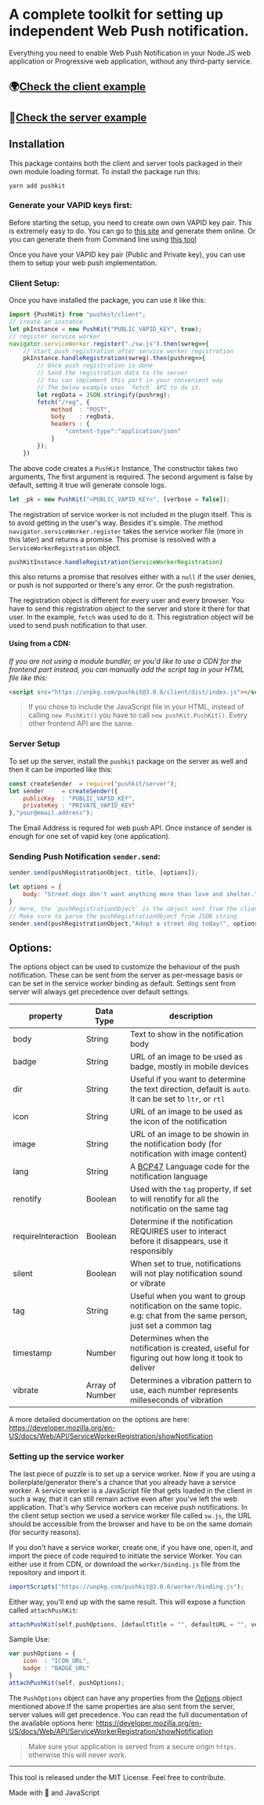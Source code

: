 # A complete toolkit for setting up independent Web Push notification.

Everything you need to enable Web Push Notification in your Node.JS web application or Progressive web application, without any third-party service. 

## 🌍[Check the client example](https://theanam.github.io/pushkit)

## 🚀[Check the server example](https://pushkit.herokuapp.com/)

## Installation
This package contains both the client and server tools packaged in their own module loading format. To install the package run this:
```shell
yarn add pushkit
```
### Generate your VAPID keys first: 
Before starting the setup, you need to create own own VAPID key pair. This is extremely easy to do. You can go to [this site](https://web-push-codelab.glitch.me/) and generate them online. Or you can generate them from Command line using [this tool](https://www.npmjs.com/package/web-push)

Once you have your VAPID key pair (Public and Private key), you can use them to setup your web push implementation. 

### Client Setup: 
Once you have installed the package, you can use it like this: 

```js
import {PushKit} from "pushkit/client";
// create an instance
let pkInstance = new PushKit("PUBLIC_VAPID_KEY", true);
// register service worker
navigator.serviceWorker.register("./sw.js").then(swreg=>{
    // start push registration after service worker registration
    pkInstance.handleRegistration(swreg).then(pushreg=>{
        // Once push registration is done
        // Send the registration data to the server
        // You can implement this part in your convenient way
        // The below example uses `fetch` API to do it.
        let regData = JSON.stringify(pushreg);
        fetch("/reg", {
            method  : "POST",
            body    : regData,
            headers : {
                "content-type":"application/json"
            }
        });
    })
```
The above code creates a `PushKit` Instance, The constructor takes two arguments, The first argument is required. The second argument is false by default, setting it true will generate console logs.

```js
let _pk = new PushKit("<PUBLIC_VAPID_KEY>", [verbose = false]);
```

The registration of service worker is not included in the plugin itself. This is to avoid getting in the user's way. Besides it's simple. The method `navigator.serviceWorker.register` takes the service worker file (more in this later) and returns a promise. This promise is resolved with a `ServiceWorkerRegistration` object. 

```js
pushKitInstance.handleRegistration(ServiceWorkerRegistration)
```
this also returns a promise that resolves either with a `null` if the user denies, or push is not supported or there's any error. Or the push registration.

The registration object is different for every user and every browser. You have to send this registration object to the server and store it there for that user. In the example, `fetch` was used to do it. This registration object will be used to send push notification to that user.

#### Using from a CDN:
*If you are not using a module bundler, or you'd like to use a CDN for the frontend part instead, you can manually add the script tag in your HTML file like this:*

```html
<script src="https://unpkg.com/pushkit@3.0.8/client/dist/index.js"></script>
```
> If you chose to include the JavaScript file in your HTML, instead of calling `new PushKit()` you have to call `new pushKit.PushKit()`. Every other frontend API are the same.


### Server Setup
To set up the server, install the `pushkit` package on the server as well and then it can be imported like this:

```js
const createSender  = require("pushkit/server");
let sender     = createSender({
    publicKey  : "PUBLIC_VAPID_KEY",
    privateKey : "PRIVATE_VAPID_KEY"
},"your@email.address");
```
The Email Address is requred for web push API. Once instance of sender is enough for one set of vapid key (one application).
### Sending Push Notification `sender.send`:
 ```js
 sender.send(pushRegistrationObject, title, [options]);
```
```js
let options = {
    body: "Street dogs don't want anything more than love and shelter."
}
// Here, the `pushRegistrationObject` is the object sent from the client that was stored on the server.
// Make sure to parse the pushRegistrationObject from JSON string
sender.send(pushRegistrationObject,"Adopt a street dog today!", options);
```
<style>
table{
    width: 100%;
}
</style>

## Options:
The options object can be used to customize the behaviour of the push notification. These can be sent from the server as per-message basis or can be set in the service worker binding as default. Settings sent from server will always get precedence over default settings.

| property | Data Type | description |
|----------|-----------|-------------|
|body| String|Text to show in the notification body| 
|badge|String|URL of an image to be used as badge, mostly in mobile devices|
|dir|String|Useful if you want to determine the text direction, default is `auto`. It can be set to `ltr`, or `rtl`|
|icon|String|URL of an image to be used as the icon of the notification|
|image|String|URL of an image to be showin in the notification body (for notification with image content)|
|lang|String|A [BCP47](https://tools.ietf.org/html/bcp47) Language code for the notification language|
|renotify|Boolean|Used with the `tag` property, if set to will renotify for all the notificatio on the same tag|
|requireInteraction|Boolean|Determine if the notification REQUIRES user to interact before it disappears, use it responsibly|
|silent|Boolean|When set to true, notifications will not play notification sound or vibrate|
|tag|String|Useful when you want to group notification on the same topic. e.g: chat from the same person, just set a common tag|
|timestamp|Number|Determines when the notification is created, useful for figuring out how long it took to deliver|
|vibrate|Array of Number|Determines a vibration pattern to use, each number represents milleseconds of vibration|

A more detailed documentation on the options are here: <https://developer.mozilla.org/en-US/docs/Web/API/ServiceWorkerRegistration/showNotification>

### Setting up the service worker
The last piece of puzzle is to set up a service worker. Now if you are using a boilerplate/generator there's a chance that you already have a service worker. A service worker is a JavaScript file that gets loaded in the client in such a way, that it can still remain active even after you've left the web application. That's why Service workers can receive push notifications. In the client setup section we used a service worker file called `sw.js`, the URL should be accessible from the browser and have to be on the same domain (for security reasons). 

If you don't have a service worker, create one, if you have one, open it, and import the piece of code required to initiate the service Worker. You can either use it from CDN, or download the `worker/binding.js` file from the repository and import it. 
```js
importScripts("https://unpkg.com/pushkit@3.0.0/worker/binding.js"); 
```
Either way, you'll end up with the same result. This will expose a function called `attachPushKit`: 
```js
attachPushKit(self,pushOptions, [defaultTitle = "", defaultURL = "", verbose = false]);
```
Sample Use: 

```js
var pushOptions = {
    icon  : "ICON_URL",
    badge : "BADGE_URL"
}
attachPushKit(self, pushOptions);
```
The `PushOptions` object can have any properties from the [Options](#options) object mentioned above.If the same properties are also sent from the server, server values will get precedence. You can read the full documentation of the available options here: <https://developer.mozilla.org/en-US/docs/Web/API/ServiceWorkerRegistration/showNotification>

> Make sure your application is served from a secure origin `https`. otherwise this will never work.

**** 
This tool is released under the MIT License. Feel free to contribute.


Made with 💙 and JavaScript

